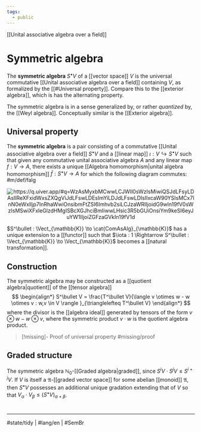```yaml
---
tags:
  - public
---
```

[[Unital associative algebra over a field]]
# Symmetric algebra

The **symmetric algebra** $S^\bullet V$ of a [[vector space]] $V$ is the universal commutative [[Unital associative algebra over a field]] containing $V$,
as formalized by the [[#Universal property]].
Compare this to the [[exterior algebra]], which is has the alternating property.

The symmetric algebra is in a sense generalized by, or rather _quantized_ by, the [[Weyl algebra]].
Conceptually similar is the [[Exterior algebra]].

## Universal property

The **symmetric algebra** is a pair consisting of a commutative [[Unital associative algebra over a field]] $S^\bullet V$ 
and a [[linear map]] $\iota : V \hookrightarrow S^\bullet V$
such that given any commutative unital associative algebra $A$ and any linear map $f : V \to A$,
there exists a unique [[Algebra homomorphism|unital algebra homomorphism]] $\bar{f} : S^\bullet V \to A$ for which the following diagram commutes: #m/def/falg 

<p align="center"><img align="center" src="https://i.upmath.me/svg/%0A%5Cusetikzlibrary%7Bcalc%7D%0A%5Cusetikzlibrary%7Bdecorations.pathmorphing%7D%0A%5Ctikzset%7Bcurve%2F.style%3D%7Bsettings%3D%7B%231%7D%2Cto%20path%3D%7B(%5Ctikztostart)%0A%20%20%20%20..%20controls%20(%24(%5Ctikztostart)!%5Cpv%7Bpos%7D!(%5Ctikztotarget)!%5Cpv%7Bheight%7D!270%3A(%5Ctikztotarget)%24)%0A%20%20%20%20and%20(%24(%5Ctikztostart)!1-%5Cpv%7Bpos%7D!(%5Ctikztotarget)!%5Cpv%7Bheight%7D!270%3A(%5Ctikztotarget)%24)%0A%20%20%20%20..%20(%5Ctikztotarget)%5Ctikztonodes%7D%7D%2C%0A%20%20%20%20settings%2F.code%3D%7B%5Ctikzset%7Bquiver%2F.cd%2C%231%7D%0A%20%20%20%20%20%20%20%20%5Cdef%5Cpv%23%231%7B%5Cpgfkeysvalueof%7B%2Ftikz%2Fquiver%2F%23%231%7D%7D%7D%2C%0A%20%20%20%20quiver%2F.cd%2Cpos%2F.initial%3D0.35%2Cheight%2F.initial%3D0%7D%0A%25%20TikZ%20arrowhead%2Ftail%20styles.%0A%5Ctikzset%7Btail%20reversed%2F.code%3D%7B%5Cpgfsetarrowsstart%7Btikzcd%20to%7D%7D%7D%0A%5Ctikzset%7B2tail%2F.code%3D%7B%5Cpgfsetarrowsstart%7BImplies%5Breversed%5D%7D%7D%7D%0A%5Ctikzset%7B2tail%20reversed%2F.code%3D%7B%5Cpgfsetarrowsstart%7BImplies%7D%7D%7D%0A%25%20TikZ%20arrow%20styles.%0A%5Ctikzset%7Bno%20body%2F.style%3D%7B%2Ftikz%2Fdash%20pattern%3Don%200%20off%201mm%7D%7D%0A%25%20https%3A%2F%2Fq.uiver.app%2F%23q%3DWzAsMyxbMCwwLCJWIl0sWzIsMiwiQSJdLFsyLDAsIlReXFxidWxsZXQgViJdLFswLDEsImYiLDJdLFswLDIsIlxcaW90YSIsMCx7InN0eWxlIjp7InRhaWwiOnsibmFtZSI6Imhvb2siLCJzaWRlIjoidG9wIn19fV0sWzIsMSwiXFxleGlzdHMgISBcXGJhciBmIiwwLHsic3R5bGUiOnsiYm9keSI6eyJuYW1lIjoiZGFzaGVkIn19fV1d%0A%5Cbegin%7Btikzcd%7D%5Bampersand%20replacement%3D%5C%26%5D%0A%09V%20%5C%26%5C%26%20%7BT%5E%5Cbullet%20V%7D%20%5C%5C%0A%09%5C%5C%0A%09%5C%26%5C%26%20A%0A%09%5Carrow%5B%22%5Ciota%22%2C%20hook%2C%20from%3D1-1%2C%20to%3D1-3%5D%0A%09%5Carrow%5B%22f%22'%2C%20from%3D1-1%2C%20to%3D3-3%5D%0A%09%5Carrow%5B%22%7B%5Cexists%20!%20%5Cbar%20f%7D%22%2C%20dashed%2C%20from%3D1-3%2C%20to%3D3-3%5D%0A%5Cend%7Btikzcd%7D%0A#invert" alt="https://q.uiver.app/#q=WzAsMyxbMCwwLCJWIl0sWzIsMiwiQSJdLFsyLDAsIlReXFxidWxsZXQgViJdLFswLDEsImYiLDJdLFswLDIsIlxcaW90YSIsMCx7InN0eWxlIjp7InRhaWwiOnsibmFtZSI6Imhvb2siLCJzaWRlIjoidG9wIn19fV0sWzIsMSwiXFxleGlzdHMgISBcXGJhciBmIiwwLHsic3R5bGUiOnsiYm9keSI6eyJuYW1lIjoiZGFzaGVkIn19fV1d" /></p>

$S^\bullet : \Vect_{\mathbb{K}} \to \cat{ComAsAlg}_{\mathbb{K}}$ has a unique extension to a [[functor]] such that $\iota : 1 \Rightarrow S^\bullet : \Vect_{\mathbb{K}} \to \Vect_{\mathbb{K}}$ becomes a [[natural transformation]].

## Construction

The symmetric algebra may be constructed as a [[quotient algebra|quotient]] of the [[tensor algebra]]
$$
\begin{align*}
S^\bullet V = \frac{T^\bullet V}{\langle v \otimes w - w \otimes v : w,v \in V \rangle }_{\trianglelefteq T^\bullet V}
\end{align*}
$$
where the divisor is the [[algebra ideal]] generated by tensors of the form $v \otimes w - w \otimes v$,
where the symmetric product $v \cdot w$ is the quotient algebra product.

> [!missing]- Proof of universal property
> #missing/proof

## Graded structure

The symmetric algebra $\mathbb{N}_{0}$-[[Graded algebra|graded]], since $S^i V \cdot S^j V \leq S^{i + j} V$.
If $V$ is itself a $\mathfrak{A}$-[[graded vector space]] for some abelian [[monoid]] $\mathfrak{A}$,
then $S^\bullet V$ possesses an additional unique gradation extending that of $V$ so that $V_{\alpha} \cdot V_{\beta} \leq (S^\bullet V)_{\alpha+\beta}$.

#
---
#state/tidy | #lang/en | #SemBr
